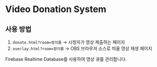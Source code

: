 
# Video Donation System

## 사용 방법

1. `donate.html?room=방이름` → 시청자가 영상 제출하는 페이지
2. `overlay.html?room=방이름` → OBS 브라우저 소스로 띄울 영상 재생 페이지

Firebase Realtime Database를 사용하여 영상 큐를 관리합니다.
